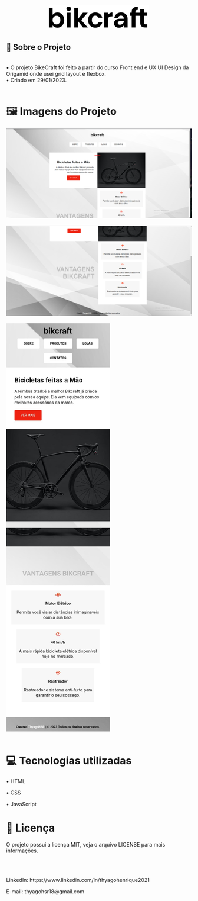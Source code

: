 <h1 align=center>
<img src="assets/bikcraft.svg">
<h2>📄 Sobre o Projeto</h2>
<br>
• O projeto BikeCraft foi feito a partir do curso Front end e UX UI Design da Origamid onde usei grid layout e flexbox.<br> • Criado em 29/01/2023.
<br><br>
<h1>🖼️ Imagens do Projeto </h1>

<img src="assets/tela1.png">
<br><br>
<img src="assets/tela2.png">
<br><br>
<img src="assets/mobile1.jpeg" width=281px height=550px>
<img src="assets/mobile2.jpeg" width=281px height=550px>
<br><br>
<h1>💻 Tecnologias utilizadas</h1>
<p>• HTML</p>
<p>• CSS</p>
<p>• JavaScript</p>
<h1>📝 Licença </h1>
<p>O projeto possui a licença MIT, veja o arquivo LICENSE para mais informações.</p>
<br><br>
<p>LinkedIn: https://www.linkedin.com/in/thyagohenrique2021</p>
<p>E-mail: thyagohsr18@gmail.com</p>







